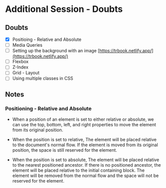 # Additional Session - Doubts

## Doubts

- [x] Positioing - Relative and Absolute
- [ ] Media Queries
- [ ] Setting up the background with an image [https://trbook.netlify.app/](https://trbook.netlify.app/)
- [ ] Flexbox
- [ ] Z-Index
- [ ] Grid - Layout
- [ ] Using multiple classes in CSS

## Notes

### Positioning - Relative and Absolute

- When a position of an element is set to either relative or absolute, we can use the top, bottom, left, and right properties to move the element from its original position.

- When the position is set to relative, The element will be placed relative to the document's normal flow. If the element is moved from its original position, the space is still reserved for the element.

- When the position is set to absolute, The element will be placed relative to the nearest positioned ancestor. If there is no positioned ancestor, the element will be placed relative to the initial containing block. The element will be removed from the normal flow and the space will not be reserved for the element.
